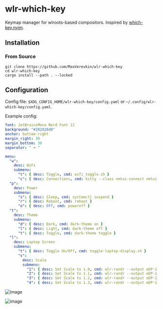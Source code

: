 # wlr-which-key

Keymap manager for wlroots-based compositors. Inspired by [which-key.nvim](https://github.com/folke/which-key.nvim).

## Installation

### From Source

```
git clone https://github.com/MaxVerevkin/wlr-which-key
cd wlr-which-key
cargo install --path . --locked
```

## Configuration

Config file: `$XDG_CONFIG_HOME/wlr-which-key/config.yaml` or `~/.config/wlr-which-key/config.yaml`.

Example config:

```yaml
font: JetBrainsMono Nerd Font 12
background: "#282828d0"
anchor: bottom-right
margin_right: 30
margin_bottom: 30
separator: " ➜ "

menu: 
  "w":
    desc: WiFi
    submenu:
      "t": { desc: Toggle, cmd: wifi_toggle.sh }
      "c": { desc: Connections, cmd: kitty --class nmtui-connect nmtui-connect }
  "p":
    desc: Power
    submenu:
      "s": { desc: Sleep, cmd: systemctl suspend }
      "r": { desc: Reboot, cmd: reboot }
      "o": { desc: Off, cmd: poweroff }
  "t":
    desc: Theme
    submenu:
      "d": { desc: Dark, cmd: dark-theme on }
      "l": { desc: Light, cmd: dark-theme off }
      "t": { desc: Toggle, cmd: dark-theme toggle }
  "l":
    desc: Laptop Screen
    submenu:
      "t": { desc: Toggle On/Off, cmd: toggle-laptop-display.sh }
      "s":
        desc: Scale
        submenu:
          "1": { desc: Set Scale to 1.0, cmd: wlr-randr --output eDP-1 --scale 1 }
          "2": { desc: Set Scale to 1.1, cmd: wlr-randr --output eDP-1 --scale 1.1 }
          "3": { desc: Set Scale to 1.2, cmd: wlr-randr --output eDP-1 --scale 1.2 }
          "4": { desc: Set Scale to 1.3, cmd: wlr-randr --output eDP-1 --scale 1.3 }
```

![image](https://user-images.githubusercontent.com/34583604/229412213-221dd462-e72a-43da-8066-1e81d04b3b48.png)

![image](https://user-images.githubusercontent.com/34583604/229412221-33e347d5-d86a-49be-96bd-0fe669c4b871.png)
